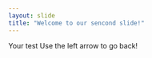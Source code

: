 ```yaml
---
layout: slide
title: "Welcome to our sencond slide!"
---
```

Your test
Use the left arrow to go back!
